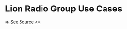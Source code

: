 # Lion Radio Group Use Cases

[=> See Source <=](../../../docs/components/radio-group/use-cases.md)
